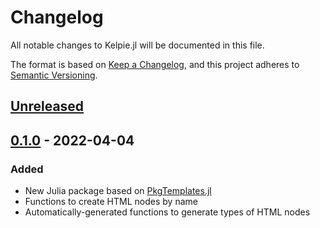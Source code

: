 # Changelog

All notable changes to Kelpie.jl will be documented in this file.

The format is based on [Keep a Changelog](https://keepachangelog.com/en/1.0.0/),
and this project adheres to [Semantic Versioning](https://semver.org/spec/v2.0.0.html).

## [Unreleased]

## [0.1.0] - 2022-04-04

### Added

- New Julia package based on [PkgTemplates.jl](https://github.com/invenia/PkgTemplates.jl)
- Functions to create HTML nodes by name
- Automatically-generated functions to generate types of HTML nodes

[unreleased]: https://github.com/MillironX/Kelpie.jl/compare/v0.1.0...HEAD
[0.1.0]: https://github.com/MillironX/Kelpie.jl/releases/tag/v0.1.0
